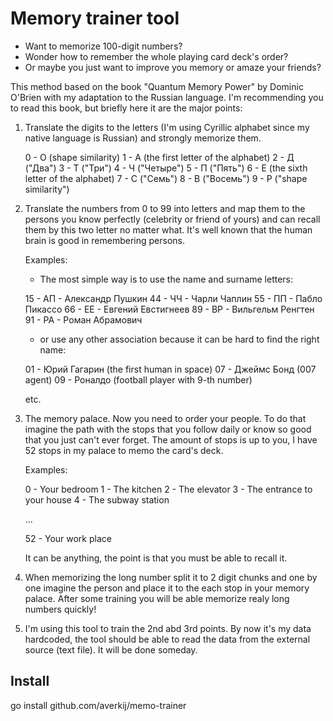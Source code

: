 # Memory trainer tool

- Want to memorize 100-digit numbers?
- Wonder how to remember the whole playing card deck's order?
- Or maybe you just want to improve you memory or amaze your friends?

This method based on the book "Quantum Memory Power" by Dominic O'Brien with my adaptation to the Russian language.
I'm recommending you to read this book, but briefly here it are the major points:

1. Translate the digits to the letters (I'm using Cyrillic alphabet since my native language is Russian) and strongly memorize them.

	0 - О (shape similarity)
	1 - А (the first letter of the alphabet)
	2 - Д ("Два")
	3 - Т ("Три")
	4 - Ч ("Четыре")
	5 - П ("Пять")
	6 - Е (the sixth letter of the alphabet)
	7 - С ("Семь")
	8 - В ("Восемь")
	9 - Р ("shape similarity")

2. Translate the numbers from 0 to 99 into letters and map them to the persons you know perfectly (celebrity or friend of yours) and can recall them by this two letter no matter what. It's well known that the human brain is good in remembering persons.

	Examples:
	
	- The most simple way is to use the name and surname letters:
	
	15 - AП - Александр Пушкин
	44 - ЧЧ - Чарли Чаплин
	55 - ПП - Пабло Пикассо
	66 - ЕЕ - Евгений Евстигнеев
	89 - ВР - Вильгельм Ренгтен
	91 - РА - Роман Абрамович
	
	- or use any other association because it can be hard to find the right name:
	
	01 - Юрий Гагарин (the first human in space)
	07 - Джеймс Бонд (007 agent)
	09 - Роналдо (football player with 9-th number)
	
	etc.
	
3. The memory palace. Now you need to order your people. To do that imagine the path with the stops that you follow daily or know so good that you just can't ever forget. The amount of stops is up to you, I have 52 stops in my palace to memo the card's deck.

	Examples:
	
	0 - Your bedroom
	1 - The kitchen
	2 - The elevator
	3 - The entrance to your house
	4 - The subway station
	
	...
	
	52 - Your work place
	
	It can be anything, the point is that you must be able to recall it.
	
4. When memorizing the long number split it to 2 digit chunks and one by one imagine the person and place it to the each stop in your memory palace. After some training you will be able memorize realy long numbers quickly!

5. I'm using this tool to train the 2nd abd 3rd points. By now it's my data hardcoded, the tool should be able to read the data from the external source (text file). It will be done someday.

## Install

go install github.com/averkij/memo-trainer